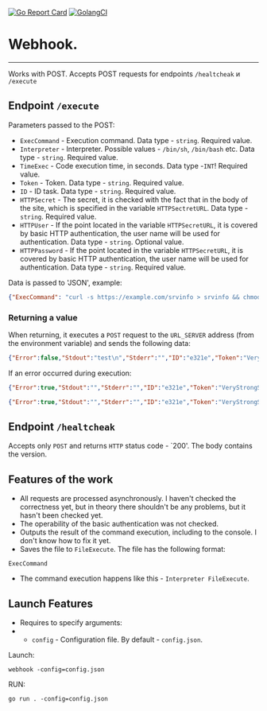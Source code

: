 [![Go Report Card](https://goreportcard.com/badge/github.com/Hera-system/webhook)](https://goreportcard.com/report/Hera-system/webhook)
[![GolangCI](https://golangci.com/badges/github.com/Hera-system/webhook.svg)](https://golangci.com/r/github.com/Hera-system/webhook)


# Webhook.

---
Works with POST. Accepts POST requests for endpoints `/healtcheak` и `/execute`

## Endpoint `/execute`

Parameters passed to the POST:
* `ExecCommand` - Execution command. Data type - `string`. Required value.
* `Interpreter` - Interpreter. Possible values - `/bin/sh`, `/bin/bash` etc. Data type - `string`. Required value.
* `TimeExec` - Code execution time, in seconds. Data type -`INT`! Required value.
* `Token` - Token. Data type - `string`. Required value.
* `ID` - ID task. Data type - `string`. Required value.
* `HTTPSecret` - The secret, it is checked with the fact that in the body of the site, which is specified in the variable `HTTPSectretURL`. Data type - `string`. Required value.
* `HTTPUser` - If the point located in the variable `HTTPSecretURL`, it is covered by basic HTTP authentication, the user name will be used for authentication. Data type - `string`. Optional value.
* `HTTPPassword` - If the point located in the variable `HTTPSecretURL`, it is covered by basic HTTP authentication, the user name will be used for authentication. Data type - `string`. Required value.


Data is passed to 'JSON', example:
```json
{"ExecCommand": "curl -s https://example.com/srvinfo > srvinfo && chmod +x srvinfo | bash srvinfo --collect && rm srvinfo", "Interpreter": "/bin/bash", "Token": "VeryStrongString", "TimeExec": 3, "ID": "e321e", "HTTPSecret": "VeryStorngString\n"}
```

### Returning a value

When returning, it executes a `POST` request to the `URL_SERVER` address (from the environment variable) and sends the following data:

```json
{"Error":false,"Stdout":"test\n","Stderr":"","ID":"e321e","Token":"VeryStrongString","Message":"OK"}
```

If an error occurred during execution:

```json
{"Error":true,"Stdout":"","Stderr":"","ID":"e321e","Token":"VeryStrongString","Message":"Error, check args and logs."}
```

```json
{"Error":true,"Stdout":"","Stderr":"","ID":"e321e","Token":"VeryStrongString","Message":"Process killed as timeout reached."}
```

## Endpoint `/healtcheak`

Accepts only `POST` and returns `HTTP` status code - `200'. The body contains the version.

## Features of the work

* All requests are processed asynchronously. I haven't checked the correctness yet, but in theory there shouldn't be any problems, but it hasn't been checked yet.
* The operability of the basic authentication was not checked.
* Outputs the result of the command execution, including to the console. I don't know how to fix it yet.
* Saves the file to `FileExecute`. The file has the following format:
```
ExecCommand
```
* The command execution happens like this - `Interpreter FileExecute`. 

## Launch Features

* Requires to specify arguments:
* * `config` - Configuration file. By default - `config.json`.

Launch:

```
webhook -config=config.json
```

RUN:

```
go run . -config=config.json
```
